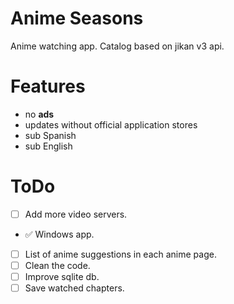# Anime Seasons

Anime watching app. Catalog based on jikan v3 api.

# Features

* no **ads**
* updates without official application stores
* sub Spanish
* sub English

# ToDo

* [ ] Add more video servers.
* ✅ Windows app.
* [ ] List of anime suggestions in each anime page.
* [ ] Clean the code.
* [ ] Improve sqlite db.
* [ ] Save watched chapters.
